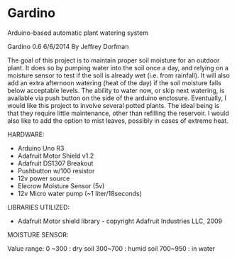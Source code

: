 Gardino
=======

Arduino-based automatic plant watering system


 Gardino 0.6
 6/6/2014
 By Jeffrey Dorfman
 
   The goal of this project is to maintain proper soil moisture for an outdoor plant. It does so by pumping water into the soil
 once a day, and relying on a moisture sensor to test if the soil is already wet (i.e. from rainfall). It will also add an extra
 afternoon watering (heat of the day) if the soil moisture falls below acceptable levels. The ability to water now, or skip 
 next watering, is available via push button on the side of the arduino enclosure.
   Eventually, I would like this project to involve several potted plants. The ideal being is that they require little maintenance,
 other than refilling the reservoir. I would also like to add the option to mist leaves, possibly in cases of extreme heat.
 
 
 HARDWARE:
 
 * Arduino Uno R3
 * Adafruit Motor Shield v1.2
 * Adafruit DS1307 Breakout
 * Pushbutton w/100 resistor
 * 12v power source
 * Elecrow Moisture Sensor (5v)
 * 12v Micro water pump (~1 liter/18seconds)


 LIBRARIES UTILIZED:
 
 * Adafruit Motor shield library - copyright Adafruit Industries LLC, 2009
 
 
 MOISTURE SENSOR:
 
 Value range:
 0 ~300 : dry soil
 300~700 : humid soil
 700~950 : in water
